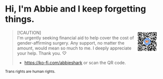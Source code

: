 # Hi, I'm Abbie and I keep forgetting things.
<a>
  <picture>
    <img 
      src="https://github.com/abbiecnt/abbiecnt/blob/main/.github/qrcode.png"
      align="right"
      width="15%"
      alt="QR coe to Abbie's kofi page." />
  </picture>
</a>

> [!CAUTION]\
> I'm urgently seeking financial aid to help cover the cost of gender-affirming surgery.
> Any support, no matter the amount, would mean so much to me.
> I deeply appreciate your help. Thank you. ♡ 
> - https://ko-fi.com/abbieshark or scan the QR code.

<sup>Trans rights are human rights.</sup>
